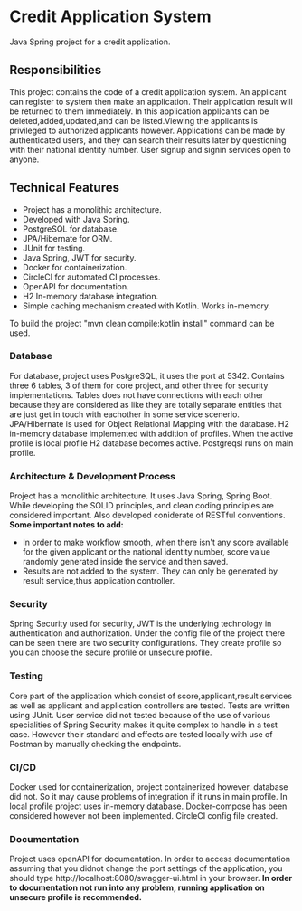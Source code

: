 # Credit Application System

Java Spring project for a credit application.

## Responsibilities
This project contains the code of a credit application system. An applicant can register to system then make an application. 
Their application result will be returned to them immediately. In this application applicants can be deleted,added,updated,and can be listed.Viewing the applicants is privileged to
authorized applicants however. Applications can be made by authenticated users, and they can search their results later by questioning with their national identity number. 
User signup and signin services open to anyone.<br> 
 


## Technical Features
- Project has a monolithic architecture.
- Developed with Java Spring.
- PostgreSQL for database.
- JPA/Hibernate for ORM.
- JUnit for testing.
- Java Spring, JWT for security.
- Docker for containerization.
- CircleCI for automated CI processes.
- OpenAPI for documentation.
- H2 In-memory database integration.
- Simple caching mechanism created with Kotlin. Works in-memory.

To build the project "mvn clean compile:kotlin install" command can be used.

### Database

For database, project uses PostgreSQL, it uses the port at 5342. Contains three 6 tables, 3 of them for core project, and other three for security implementations.
Tables does not have connections with each other because they are considered as like they are totally separate entities that are just get in touch with eachother in some service scenerio.
JPA/Hibernate is used for Object Relational Mapping with the database. H2 in-memory database implemented with addition of profiles. When the active profile
is local profile H2 database becomes active. Postgreqsl runs on main profile.

### Architecture & Development Process

Project has a monolithic architecture. It uses Java Spring, Spring Boot. While developing the SOLID principles, and clean coding principles are considered important. 
Also developed coniderate of RESTful conventions.<br>
**Some important notes to add:**<br>
- In order to make workflow smooth, when there isn't any score available for the given applicant or the national identity number, score value randomly generated inside the service and then saved.
- Results are not added to the system. They can only be generated by result service,thus application controller.

### Security

Spring Security used for security, JWT is the underlying technology in authentication and authorization. 
Under the config file of the project there can be seen there are two security configurations. They create profile so you can choose the secure profile or unsecure profile.

### Testing

Core part of the application which consist of score,applicant,result services as well as applicant and application controllers are tested. Tests are written using JUnit. 
User service did not tested because of the use of various specialities of Spring Security makes it quite complex to handle in a test case. 
However their standard and effects are tested locally with use of Postman by manually checking the endpoints.


### CI/CD

Docker used for containerization, project containerized however, database did not. So it may cause problems of integration if it runs in main profile. In local profile project uses in-memory database. 
Docker-compose has been considered however not been implemented. CircleCI config file created.

### Documentation

Project uses openAPI for documentation.
In order to access documentation assuming that you didnot change the port settings of the application, 
you should type http://localhost:8080/swagger-ui.html in your browser. **In order to documentation not run into any problem, running application on unsecure profile is recommended.**

